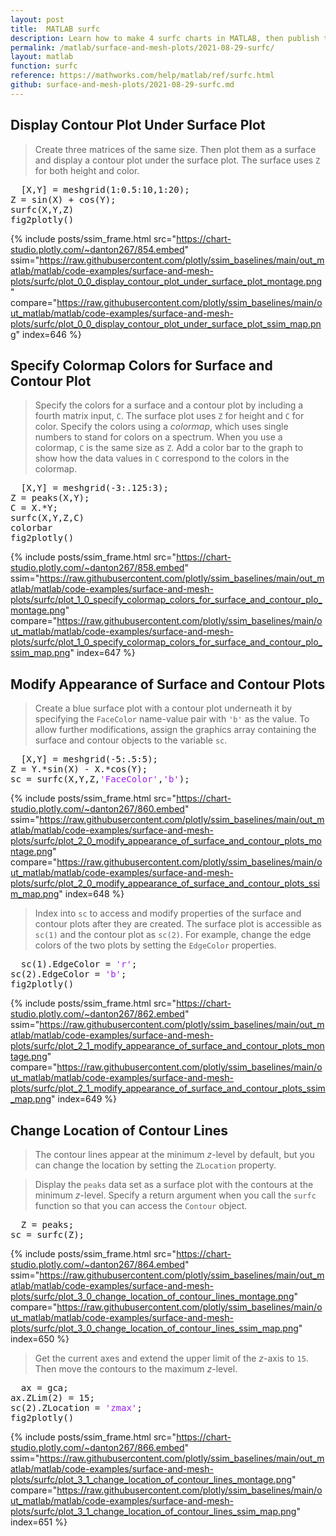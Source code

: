 ```yaml
---
layout: post
title:  MATLAB surfc
description: Learn how to make 4 surfc charts in MATLAB, then publish them to the Web with Plotly.
permalink: /matlab/surface-and-mesh-plots/2021-08-29-surfc/
layout: matlab
function: surfc
reference: https://mathworks.com/help/matlab/ref/surfc.html
github: surface-and-mesh-plots/2021-08-29-surfc.md
---
```


## Display Contour Plot Under Surface Plot

> Create three matrices of the same size. Then plot them as a surface and display a contour plot under the surface plot. The surface uses `Z` for both height and color.

<pre class="mcode">
  [X,Y] = meshgrid(1:0.5:10,1:20);
Z = sin(X) + cos(Y);
surfc(X,Y,Z)
fig2plotly()
</pre>

{% include posts/ssim_frame.html 
  src="https://chart-studio.plotly.com/~danton267/854.embed" 
  ssim="https://raw.githubusercontent.com/plotly/ssim_baselines/main/out_matlab/matlab/code-examples/surface-and-mesh-plots/surfc/plot_0_0_display_contour_plot_under_surface_plot_montage.png" 
  compare="https://raw.githubusercontent.com/plotly/ssim_baselines/main/out_matlab/matlab/code-examples/surface-and-mesh-plots/surfc/plot_0_0_display_contour_plot_under_surface_plot_ssim_map.png" 
  index=646
%}



<!--------------------- EXAMPLE BREAK ------------------------->

## Specify Colormap Colors for Surface and Contour Plot

> Specify the colors for a surface and a contour plot by including a fourth matrix input, `C`. The surface plot uses `Z` for height and `C` for color. Specify the colors using a *colormap*, which uses single numbers to stand for colors on a spectrum. When you use a colormap, `C` is the same size as `Z`. Add a color bar to the graph to show how the data values in `C` correspond to the colors in the colormap.

<pre class="mcode">
  [X,Y] = meshgrid(-3:.125:3);
Z = peaks(X,Y);
C = X.*Y;
surfc(X,Y,Z,C)
colorbar
fig2plotly()
</pre>

{% include posts/ssim_frame.html 
  src="https://chart-studio.plotly.com/~danton267/858.embed" 
  ssim="https://raw.githubusercontent.com/plotly/ssim_baselines/main/out_matlab/matlab/code-examples/surface-and-mesh-plots/surfc/plot_1_0_specify_colormap_colors_for_surface_and_contour_plo_montage.png" 
  compare="https://raw.githubusercontent.com/plotly/ssim_baselines/main/out_matlab/matlab/code-examples/surface-and-mesh-plots/surfc/plot_1_0_specify_colormap_colors_for_surface_and_contour_plo_ssim_map.png" 
  index=647
%}



<!--------------------- EXAMPLE BREAK ------------------------->

## Modify Appearance of Surface and Contour Plots

> Create a blue surface plot with a contour plot underneath it by specifying the `FaceColor` name-value pair with `'b'` as the value. To allow further modifications, assign the graphics array containing the surface and contour objects to the variable `sc`.

<pre>
  [X,Y] = meshgrid(-5:.5:5);
Z = Y.*sin(X) - X.*cos(Y);
sc = surfc(X,Y,Z,<span style='color:#A020F0'>'FaceColor'</span>,<span style='color:#A020F0'>'b'</span>);
</pre>

{% include posts/ssim_frame.html 
  src="https://chart-studio.plotly.com/~danton267/860.embed" 
  ssim="https://raw.githubusercontent.com/plotly/ssim_baselines/main/out_matlab/matlab/code-examples/surface-and-mesh-plots/surfc/plot_2_0_modify_appearance_of_surface_and_contour_plots_montage.png" 
  compare="https://raw.githubusercontent.com/plotly/ssim_baselines/main/out_matlab/matlab/code-examples/surface-and-mesh-plots/surfc/plot_2_0_modify_appearance_of_surface_and_contour_plots_ssim_map.png" 
  index=648
%}

> Index into `sc` to access and modify properties of the surface and contour plots after they are created. The surface plot is accessible as `sc(1)` and the contour plot as `sc(2)`.  For example, change the edge colors of the two plots by setting the `EdgeColor` properties.

<pre class="mcode">
  sc(1).EdgeColor = <span style='color:#A020F0'>'r'</span>;
sc(2).EdgeColor = <span style='color:#A020F0'>'b'</span>;
fig2plotly()
</pre>

{% include posts/ssim_frame.html 
  src="https://chart-studio.plotly.com/~danton267/862.embed" 
  ssim="https://raw.githubusercontent.com/plotly/ssim_baselines/main/out_matlab/matlab/code-examples/surface-and-mesh-plots/surfc/plot_2_1_modify_appearance_of_surface_and_contour_plots_montage.png" 
  compare="https://raw.githubusercontent.com/plotly/ssim_baselines/main/out_matlab/matlab/code-examples/surface-and-mesh-plots/surfc/plot_2_1_modify_appearance_of_surface_and_contour_plots_ssim_map.png" 
  index=649
%}



<!--------------------- EXAMPLE BREAK ------------------------->

## Change Location of Contour Lines

> The contour lines appear at the minimum *z*-level by default, but you can change the location by setting the `ZLocation` property.

> Display the `peaks` data set as a surface plot with the contours at the minimum *z*-level. Specify a return argument when you call the `surfc` function so that you can access the `Contour` object.

<pre>
  Z = peaks;
sc = surfc(Z);
</pre>

{% include posts/ssim_frame.html 
  src="https://chart-studio.plotly.com/~danton267/864.embed" 
  ssim="https://raw.githubusercontent.com/plotly/ssim_baselines/main/out_matlab/matlab/code-examples/surface-and-mesh-plots/surfc/plot_3_0_change_location_of_contour_lines_montage.png" 
  compare="https://raw.githubusercontent.com/plotly/ssim_baselines/main/out_matlab/matlab/code-examples/surface-and-mesh-plots/surfc/plot_3_0_change_location_of_contour_lines_ssim_map.png" 
  index=650
%}

> Get the current axes and extend the upper limit of the *z*-axis to `15`. Then move the contours to the maximum *z*-level.

<pre class="mcode">
  ax = gca;
ax.ZLim(2) = 15;
sc(2).ZLocation = <span style='color:#A020F0'>'zmax'</span>;
fig2plotly()
</pre>

{% include posts/ssim_frame.html 
  src="https://chart-studio.plotly.com/~danton267/866.embed" 
  ssim="https://raw.githubusercontent.com/plotly/ssim_baselines/main/out_matlab/matlab/code-examples/surface-and-mesh-plots/surfc/plot_3_1_change_location_of_contour_lines_montage.png" 
  compare="https://raw.githubusercontent.com/plotly/ssim_baselines/main/out_matlab/matlab/code-examples/surface-and-mesh-plots/surfc/plot_3_1_change_location_of_contour_lines_ssim_map.png" 
  index=651
%}



<!--------------------- EXAMPLE BREAK ------------------------->

